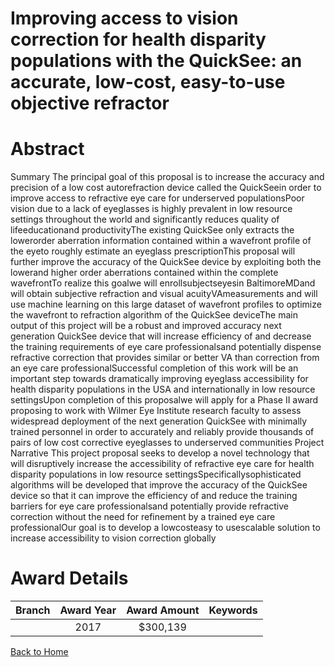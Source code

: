 
Improving access to vision correction for health disparity populations with the QuickSee: an accurate, low-cost, easy-to-use objective refractor
================================================================================================================================================

# Abstract


Summary
The principal goal of this proposal is to increase the accuracy and precision of a low cost autorefraction
device called the QuickSeein order to improve access to refractive eye care for underserved populationsPoor vision due to a lack of eyeglasses is highly prevalent in low resource settings throughout the world and
significantly reduces quality of lifeeducationand productivityThe existing QuickSee only extracts the lowerorder aberration information contained within a wavefront profile of the eyeto roughly estimate an eyeglass
prescriptionThis proposal will further improve the accuracy of the QuickSee device by exploiting both the
lowerand higher order aberrations contained within the complete wavefrontTo realize this goalwe will
enrollsubjectseyesin BaltimoreMDand will obtain subjective refraction and visual acuityVAmeasurements and will use machine learning on this large dataset of wavefront profiles to optimize the
wavefront to refraction algorithm of the QuickSee deviceThe main output of this project will be a robust
and improved accuracy next generation QuickSee device that will increase efficiency of and decrease
the training requirements of eye care professionalsand potentially dispense refractive correction that
provides similar or better VA than correction from an eye care professionalSuccessful completion of this
work will be an important step towards dramatically improving eyeglass accessibility for health disparity
populations in the USA and internationally in low resource settingsUpon completion of this proposalwe will
apply for a Phase II award proposing to work with Wilmer Eye Institute research faculty to assess widespread
deployment of the next generation QuickSee with minimally trained personnel in order to accurately and
reliably provide thousands of pairs of low cost corrective eyeglasses to underserved communities Project Narrative
This project proposal seeks to develop a novel technology that will disruptively increase the accessibility of
refractive eye care for health disparity populations in low resource settingsSpecificallysophisticated
algorithms will be developed that improve the accuracy of the QuickSee device so that it can improve the
efficiency of and reduce the training barriers for eye care professionalsand potentially provide refractive
correction without the need for refinement by a trained eye care professionalOur goal is to develop a lowcosteasy to usescalable solution to increase accessibility to vision correction globally  

# Award Details

|Branch|Award Year|Award Amount|Keywords|
| :---: | :---: | :---: | :---: |
||2017|$300,139||
  
  


[Back to Home](https://github.com/chrischow/dod_sbir_awards/JH/#2424)